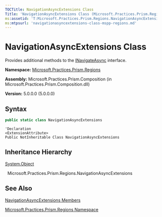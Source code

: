 ```yaml
---
TOCTitle: NavigationAsyncExtensions Class
Title: 'NavigationAsyncExtensions Class (Microsoft.Practices.Prism.Regions)'
ms:assetid: 'T:Microsoft.Practices.Prism.Regions.NavigationAsyncExtensions'
ms:mtpsurl: 'navigationasyncextensions-class-mspp-regions.md'
---
```


# NavigationAsyncExtensions Class

Provides additional methods to the [INavigateAsync](inavigateasync-interface-mspp-regions.md) interface.

**Namespace:** [Microsoft.Practices.Prism.Regions](mspp-regions-namespace.md)

**Assembly:** Microsoft.Practices.Prism.Composition (in Microsoft.Practices.Prism.Composition.dll)

**Version:** 5.0.0.0 (5.0.0.0)

## Syntax

```C#
public static class NavigationAsyncExtensions
```
```VB
'Declaration
<ExtensionAttribute> 
Public NotInheritable Class NavigationAsyncExtensions
```

## Inheritance Hierarchy

[System.Object](http://msdn.microsoft.com/en-us/library/e5kfa45b)

  Microsoft.Practices.Prism.Regions.NavigationAsyncExtensions

## See Also

[NavigationAsyncExtensions Members](navigationasyncextensions-members-mspp-regions.md)

[Microsoft.Practices.Prism.Regions Namespace](mspp-regions-namespace.md)

